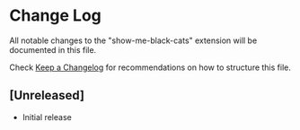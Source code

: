 # Change Log

All notable changes to the "show-me-black-cats" extension will be documented in this file.

Check [Keep a Changelog](http://keepachangelog.com/) for recommendations on how to structure this file.

## [Unreleased]

- Initial release